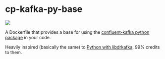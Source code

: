 # cp-kafka-py-base

[![](https://images.microbadger.com/badges/image/poliez/cp-kafka-py-base.svg)](https://microbadger.com/images/poliez/cp-kafka-py-base)

A Dockerfile that provides a base for using the [confluent-kafka python package](https://pypi.org/project/confluent-kafka) in your code.

Heavily inspired (basically the same) to [Python with libdrkafka](https://github.com/ucalgary/docker-python-librdkafka). 99% credits to them.